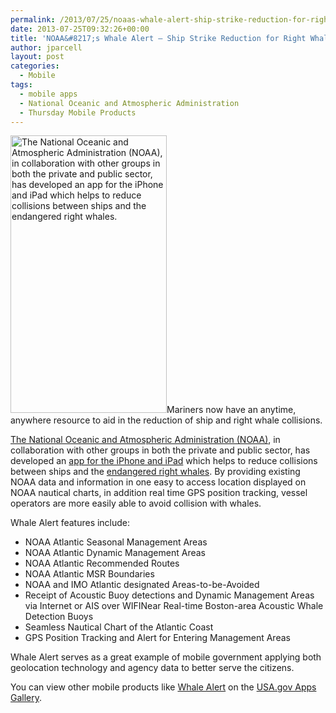 ```yaml
---
permalink: /2013/07/25/noaas-whale-alert-ship-strike-reduction-for-right-whales-app/
date: 2013-07-25T09:32:26+00:00
title: 'NOAA&#8217;s Whale Alert – Ship Strike Reduction for Right Whales App'
author: jparcell
layout: post
categories:
  - Mobile
tags:
  - mobile apps
  - National Oceanic and Atmospheric Administration
  - Thursday Mobile Products
---
```


[<img class="alignright wp-image-121352" src="https://s3.amazonaws.com/sitesusa/wp-content/uploads/sites/212/2013/07/whalealert.jpg" alt="The National Oceanic and Atmospheric Administration (NOAA), in collaboration with other groups in both the private and public sector, has developed an app for the iPhone and iPad which helps to reduce collisions between ships and the endangered right whales.  " width="250" height="444" />](https://s3.amazonaws.com/sitesusa/wp-content/uploads/sites/212/2013/07/whalealert.jpg)Mariners now have an anytime, anywhere resource to aid in the reduction of ship and right whale collisions.

[The National Oceanic and Atmospheric Administration (NOAA)](http://www.noaa.gov/), in collaboration with other groups in both the private and public sector, has developed an [app for the iPhone and iPad](https://itunes.apple.com/us/app/whale-alert-ship-strike-reduction/id511707112?mt=8) which helps to reduce collisions between ships and the [endangered right whales](http://www.nmfs.noaa.gov/pr/species/mammals/cetaceans/rightwhale_northatlantic.htm). By providing existing NOAA data and information in one easy to access location displayed on NOAA nautical charts, in addition real time GPS position tracking, vessel operators are more easily able to avoid collision with whales.

Whale Alert features include:

  * NOAA Atlantic Seasonal Management Areas
  * NOAA Atlantic Dynamic Management Areas
  * NOAA Atlantic Recommended Routes
  * NOAA Atlantic MSR Boundaries
  * NOAA and IMO Atlantic designated Areas-to-be-Avoided
  * Receipt of Acoustic Buoy detections and Dynamic Management Areas via Internet or AIS over WIFINear Real-time Boston-area Acoustic Whale Detection Buoys
  * Seamless Nautical Chart of the Atlantic Coast
  * GPS Position Tracking and Alert for Entering Management Areas

Whale Alert serves as a great example of mobile government applying both geolocation technology and agency data to better serve the citizens.

You can view other mobile products like [Whale Alert](http://stellwagen.noaa.gov/protect/whalealert.html) on the [USA.gov Apps Gallery](http://apps.usa.gov/).